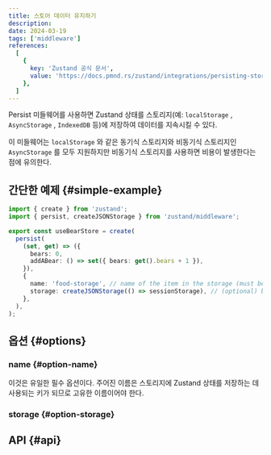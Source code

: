 ```yaml
---
title: 스토어 데이터 유지하기
description:
date: 2024-03-19
tags: ['middleware']
references:
  [
    {
      key: 'Zustand 공식 문서',
      value: 'https://docs.pmnd.rs/zustand/integrations/persisting-store-data',
    },
  ]
---
```


Persist 미들웨어를 사용하면 Zustand 상태를 스토리지(예: `localStorage` , `AsyncStorage` , `IndexedDB` 등)에 저장하여 데이터를 지속시킬 수 있다.

이 미들웨어는 `localStorage` 와 같은 동기식 스토리지와 비동기식 스토리지인 `AsyncStorage` 를 모두 지원하지만 비동기식 스토리지를 사용하면 비용이 발생한다는 점에 유의한다.

## 간단한 예제 {#simple-example}

```ts
import { create } from 'zustand';
import { persist, createJSONStorage } from 'zustand/middleware';

export const useBearStore = create(
  persist(
    (set, get) => ({
      bears: 0,
      addABear: () => set({ bears: get().bears + 1 }),
    }),
    {
      name: 'food-storage', // name of the item in the storage (must be unique)
      storage: createJSONStorage(() => sessionStorage), // (optional) by default, 'localStorage' is used
    },
  ),
);
```

## 옵션 {#options}

### name {#option-name}

이것은 유일한 필수 옵션이다. 주어진 이름은 스토리지에 Zustand 상태를 저장하는 데 사용되는 키가 되므로 고유한 이름이어야 한다.

### storage {#option-storage}

## API {#api}

```

```
